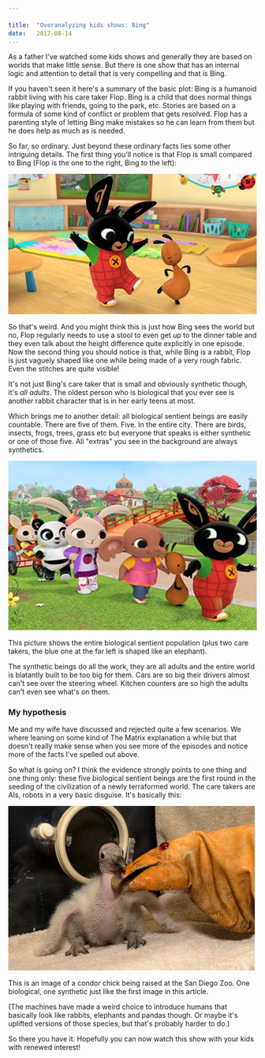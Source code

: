 ```yaml
---

title:	"Overanalyzing kids shows: Bing"
date:	2017-08-14
---
```


As a father I've watched some kids shows and generally they are based on worlds that make little sense. But there is one show that has an internal logic and attention to detail that is very compelling and that is Bing.

If you haven't seen it here's a summary of the basic plot: Bing is a humanoid rabbit living with his care taker Flop. Bing is a child that does normal things like playing with friends, going to the park, etc. Stories are based on a formula of some kind of conflict or problem that gets resolved. Flop has a parenting style of letting Bing make mistakes so he can learn from them but he does help as much as is needed.

So far, so ordinary. Just beyond these ordinary facts lies some other intriguing details. The first thing you'll notice is that Flop is small compared to Bing (Flop is the one to the right, Bing to the left):

![](/img/1*PPzb7oW5dfCbPdLWUJQpTw@2x.jpeg)

So that's weird. And you might think this is just how Bing sees the world but no, Flop regularly needs to use a stool to even get up to the dinner table and they even talk about the height difference quite explicitly in one episode. Now the second thing you should notice is that, while Bing is a rabbit, Flop is just vaguely shaped like one while being made of a very rough fabric. Even the stitches are quite visible!

It's not just Bing's care taker that is small and obviously synthetic though, it's *all adults*. The oldest person who is biological that you ever see is another rabbit character that is in her early teens at most.

Which brings me to another detail: all biological sentient beings are easily countable. There are five of them. Five. In the entire city. There are birds, insects, frogs, trees, grass etc but everyone that speaks is either synthetic or one of those five. All "extras" you see in the background are always synthetics.

![](/img/1*6f2uQiONcWqFfqhvbrEAAA@2x.jpeg)

This picture shows the entire biological sentient population (plus two care takers, the blue one at the far left is shaped like an elephant).

The synthetic beings do all the work, they are all adults and the entire world is blatantly built to be too big for them. Cars are so big their drivers almost can't see over the steering wheel. Kitchen counters are so high the adults can't even see what's on them.

### My hypothesis

Me and my wife have discussed and rejected quite a few scenarios. We where leaning on some kind of The Matrix explanation a while but that doesn't really make sense when you see more of the episodes and notice more of the facts I've spelled out above.

So what is going on? I think the evidence strongly points to one thing and one thing only: these five biological sentient beings are the first round in the seeding of the civilization of a newly terraformed world. The care takers are AIs, robots in a very basic disguise. It's basically this:

![](/img/1*yD79HuDmF4h2qgZzPNSk7g@2x.jpeg)

This is an image of a condor chick being raised at the San Diego Zoo. One biological, one synthetic just like the first image in this article.

(The machines have made a weird choice to introduce humans that basically look like rabbits, elephants and pandas though. Or maybe it's uplifted versions of those species, but that's probably harder to do.)

So there you have it. Hopefully you can now watch this show with your kids with renewed interest!

